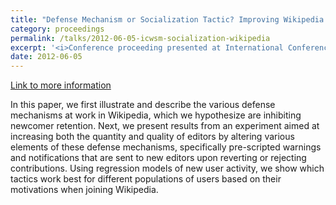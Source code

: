 ```yaml
---
title: "Defense Mechanism or Socialization Tactic? Improving Wikipedia’s Notifications to Rejected Contributors"
category: proceedings
permalink: /talks/2012-06-05-icwsm-socialization-wikipedia
excerpt: '<i>Conference proceeding presented at International Conference on Weblogs and Social Media (ICWSM), 2012-06-05</i><br/>A descriptive study of Wikipedia&apos;s highly-automated socialization processes and an A/B test to improve templated messages to newcomers.'
date: 2012-06-05
---
```


<a href='http://stuartgeiger.com/defense-mechanism-icwsm.pdf'>Link to more information</a>

In this paper, we first illustrate and describe the various defense mechanisms at work in Wikipedia, which we hypothesize are inhibiting newcomer retention. Next, we present results from an experiment aimed at increasing both the quantity and quality of editors by altering various elements of these defense mechanisms, specifically pre-scripted warnings and notifications that are sent to new editors upon reverting or rejecting contributions. Using regression models of new user activity, we show which tactics work best for different populations of users based on their motivations when joining Wikipedia.
